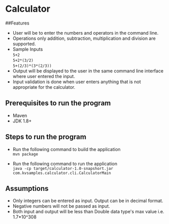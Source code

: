 #  Calculator

##Features
- User will be to enter the numbers and operators in the command line.
- Operations only addition, subtraction, multiplication and division are supported.
- Sample Inputs <br />
  `5+2` <br />
  `5+2*(3/2)` <br />
   `5+(2/3)*(3*(2/3))` <br />
- Output will be displayed to the user in the same command line interface where user entered the input.
- Input validation is done when user enters anything that is not appropriate for the calculator.

## Prerequisites to run the program
- Maven 
- JDK 1.8+

## Steps to run the program
- Run the following command to build the application<br />
 `mvn package`

- Run the following command to run the application <br />
 `java -cp target/calculator-1.0-snapshort.jar com.kvsamples.calculator.cli.CalculatorMain`

## Assumptions
- Only integers can be entered as input. Output can be in decimal format.
- Negative numbers will not be passed as input. 
- Both input and output will be less than Double data type's max value i.e. 1.7*10^308
